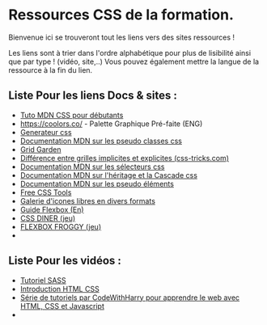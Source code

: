 # Ressources CSS de la formation.  

Bienvenue ici se trouveront tout les liens vers des sites ressources !  

Les liens sont à trier dans l'ordre alphabétique pour plus de lisibilité ainsi que par type ! (vidéo, site,..)
Vous pouvez également mettre la langue de la ressource à la fin du lien.

## Liste Pour les liens Docs & sites :
* [Tuto MDN CSS pour débutants](https://developer.mozilla.org/fr/docs/Web/HTML#beginners_tutorials)
* https://coolors.co/ - Palette Graphique Pré-faite (ENG) 
* [Generateur css](https://html-css-js.com/css/generator)
* [Documentation MDN sur les pseudo classes css](https://developer.mozilla.org/fr/docs/Web/CSS/Pseudo-classes)
* [Grid Garden](https://cssgridgarden.com/#fr)
* [Différence entre grilles implicites et explicites (css-tricks.com)](https://css-tricks.com/difference-explicit-implicit-grids/)
* [Documentation MDN sur les sélecteurs css](https://developer.mozilla.org/fr/docs/Web/CSS/CSS_Selectors)
* [Documentation MDN sur l'héritage et la Cascade css](https://developer.mozilla.org/fr/docs/Learn/CSS/Building_blocks/Cascade_and_inheritance)
* [Documentation MDN sur les pseudo éléments](https://developer.mozilla.org/fr/docs/Web/CSS/Pseudo-elements)
* [Free CSS Tools](https://html-css-js.com/css/)
* [Galerie d'icones libres en divers formats](https://www.flaticon.com/fr/)
* [Guide Flexbox (En)](https://css-tricks.com/snippets/css/a-guide-to-flexbox/)
* [CSS DINER (jeu)](https://flukeout.github.io/ )
* [FLEXBOX FROGGY (jeu)](https://flexboxfroggy.com/#fr)
*

## Liste Pour les vidéos :   
* [Tutoriel SASS](https://youtu.be/_kqN4hl9bGc)
* [Introduction HTML CSS](https://youtu.be/hu-q2zYwEYs)
* [Série de tutoriels par CodeWithHarry pour apprendre le web avec HTML, CSS et Javascript](https://www.youtube.com/playlist?list=PLu0W_9lII9agiCUZYRsvtGTXdxkzPyItg)
* 
